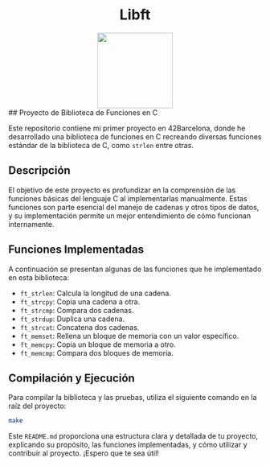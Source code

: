 <div align="center">
    <h1>Libft</h1>
    <img src="https://raw.githubusercontent.com/yowcloud/yowcloud-my-utils/main/badge_00_libft_500px.png" style="width: 150px; height: 150px;">
</div>
## Proyecto de Biblioteca de Funciones en C

Este repositorio contiene mi primer proyecto en 42Barcelona, donde he desarrollado una biblioteca de funciones en C recreando diversas funciones estándar de la biblioteca de C, como `strlen` entre otras.

## Descripción

El objetivo de este proyecto es profundizar en la comprensión de las funciones básicas del lenguaje C al implementarlas manualmente. Estas funciones son parte esencial del manejo de cadenas y otros tipos de datos, y su implementación permite un mejor entendimiento de cómo funcionan internamente.

## Funciones Implementadas

A continuación se presentan algunas de las funciones que he implementado en esta biblioteca:

- `ft_strlen`: Calcula la longitud de una cadena.
- `ft_strcpy`: Copia una cadena a otra.
- `ft_strcmp`: Compara dos cadenas.
- `ft_strdup`: Duplica una cadena.
- `ft_strcat`: Concatena dos cadenas.
- `ft_memset`: Rellena un bloque de memoria con un valor específico.
- `ft_memcpy`: Copia un bloque de memoria a otro.
- `ft_memcmp`: Compara dos bloques de memoria.

## Compilación y Ejecución

Para compilar la biblioteca y las pruebas, utiliza el siguiente comando en la raíz del proyecto:

```sh
make
```

Este `README.md` proporciona una estructura clara y detallada de tu proyecto, explicando su propósito, las funciones implementadas, y cómo utilizar y contribuir al proyecto. ¡Espero que te sea útil!
